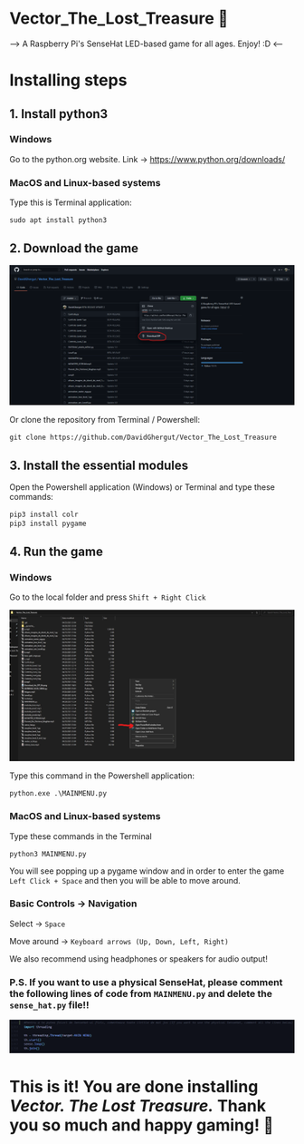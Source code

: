 # Vector_The_Lost_Treasure 👾

--> A Raspberry Pi's SenseHat LED-based game for all ages. Enjoy! :D <--

# Installing steps

## 1. Install python3

### Windows

Go to the python.org website. Link -> https://www.python.org/downloads/

### MacOS and Linux-based systems

Type this is Terminal application:
```
sudo apt install python3
``` 

## 2. Download the game

![Suggesting image](https://github.com/DavidGhergut/Vector_The_Lost_Treasure/blob/master/Download_the_ZIP_file.png)

Or clone the repository from Terminal / Powershell:

```
git clone https://github.com/DavidGhergut/Vector_The_Lost_Treasure
```

## 3. Install the essential modules

Open the Powershell application (Windows) or Terminal and type these commands:

```
pip3 install colr
pip3 install pygame
```

## 4. Run the game

### Windows

Go to the local folder and press ```Shift + Right Click```

![Opening local Powershell](https://github.com/DavidGhergut/Vector_The_Lost_Treasure/blob/master/Opening_Powershell.jpg)

Type this command in the Powershell application:
```
python.exe .\MAINMENU.py
```

### MacOS and Linux-based systems

Type these commands in the Terminal

```
python3 MAINMENU.py
```

You will see popping up a pygame window and in order to enter the game ```Left Click + Space``` and then you will be able to move around.

### Basic Controls -> Navigation

Select -> ```Space```

Move around -> ```Keyboard arrows (Up, Down, Left, Right)```

We also recommend using headphones or speakers for audio output!

### P.S. If you want to use a physical SenseHat, please comment the following lines of code from ```MAINMENU.py``` and delete the ```sense_hat.py``` file!!

![Commenting lines for playing on the physical SenseHat](https://github.com/DavidGhergut/Vector_The_Lost_Treasure/blob/master/For_physical_SenseHat.png)

# This is it! You are done installing *Vector. The Lost Treasure.* Thank you so much and happy gaming! 💪
